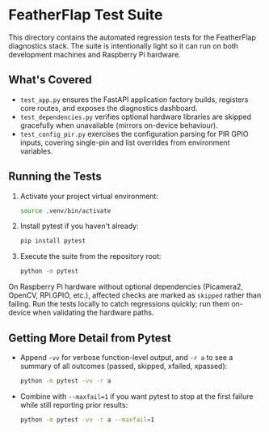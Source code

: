 # FeatherFlap Test Suite

This directory contains the automated regression tests for the FeatherFlap diagnostics stack. The suite is intentionally light so it can run on both development machines and Raspberry Pi hardware.

## What's Covered

- `test_app.py` ensures the FastAPI application factory builds, registers core routes, and exposes the diagnostics dashboard.
- `test_dependencies.py` verifies optional hardware libraries are skipped gracefully when unavailable (mirrors on-device behaviour).
- `test_config_pir.py` exercises the configuration parsing for PIR GPIO inputs, covering single-pin and list overrides from environment variables.

## Running the Tests

1. Activate your project virtual environment:
   ```bash
   source .venv/bin/activate
   ```
2. Install pytest if you haven't already:
   ```bash
   pip install pytest
   ```
3. Execute the suite from the repository root:
   ```bash
   python -m pytest
   ```

On Raspberry Pi hardware without optional dependencies (Picamera2, OpenCV, RPi.GPIO, etc.), affected checks are marked as `skipped` rather than failing. Run the tests locally to catch regressions quickly; run them on-device when validating the hardware paths.

## Getting More Detail from Pytest

- Append `-vv` for verbose function-level output, and `-r a` to see a summary of all outcomes (passed, skipped, xfailed, xpassed):
  ```bash
  python -m pytest -vv -r a
  ```
- Combine with `--maxfail=1` if you want pytest to stop at the first failure while still reporting prior results:
  ```bash
  python -m pytest -vv -r a --maxfail=1
  ```
